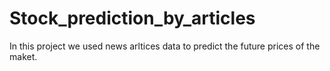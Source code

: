 # Stock_prediction_by_articles
In this project we used news arltices data to predict the future prices of the maket.
